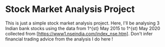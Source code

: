 
# Stock Market Analysis Project
This is just a simple stock market analysis project. Here, I'll be analysing 3 Indian bank stocks using the data from 1^{st} May 2015 to 1^{st) May 2020 collected from [https://www1.nseindia.com/index_nse.htm]. Don't infer financial trading advice from the analysis I do here !
